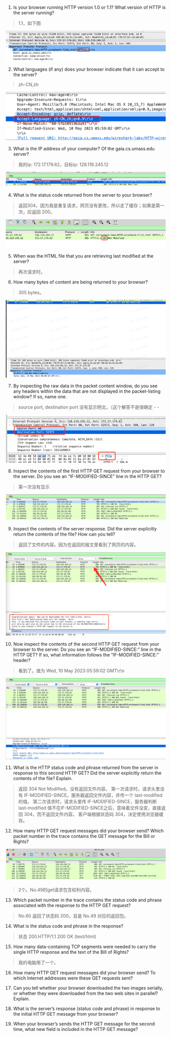 1. Is your browser running HTTP version 1.0 or 1.1? What version of HTTP is the server running?

> 1.1，如下图

![HTTP1.1](./pic/1.png)

2. What languages (if any) does your browser indicate that it can accept to the server?

> zh-CN,zh

![2](./pic/2.png)

3. What is the IP address of your computer? Of the gaia.cs.umass.edu server?

> 我的ip: 172.17.179.62，目标ip: 128.119.245.12

![3](./pic/3.png)

4. What is the status code returned from the server to your browser?

> 返回304，因为我是重复请求，网页没有更改，所以走了缓存；如果是第一次，应返回 200。

![4](./pic/4.png)

5. When was the HTML file that you are retrieving last modified at the server?

> 再次请求时。

6. How many bytes of content are being returned to your browser?

> 305 bytes。

![5](./pic/5.jpg)

7. By inspecting the raw data in the packet content window, do you see any headers within the data that are not displayed in the packet-listing window? If so, name one.

> source port, destination port 没有显示明文。（这个解答不是很确定 - -

![6](./pic/6.png)

8. Inspect the contents of the first HTTP GET request from your browser to the
server. Do you see an “IF-MODIFIED-SINCE” line in the HTTP GET?

> 第一次没有显示

![7](./pic/7.png)


9. Inspect the contents of the server response. Did the server explicitly return the
contents of the file? How can you tell?

> 返回了文件的内容。因为在返回的报文里看到了网页的内容。

![8](./pic/8.png)

10. Now inspect the contents of the second HTTP GET request from your browser to
the server. Do you see an “IF-MODIFIED-SINCE:” line in the HTTP GET? If
so, what information follows the “IF-MODIFIED-SINCE:” header?

> 看到了。值为 Wed, 10 May 2023 05:59:02 GMT\r\n

![9](./pic/9.png)

11. What is the HTTP status code and phrase returned from the server in response to this second HTTP GET? Did the server explicitly return the contents of the file?
Explain.

> 返回 304 Not Modified。没有返回文件内容。
> 第一次请求时，请求头里没有 IF-MODIFIED-SINCE，服务器返回文件内容，并传一个 last-modified 的值。
> 第二次请求时，请求头里传 IF-MODIFIED-SINCE，服务器判断 last-modified 值不在IF-MODIFIED-SINCE之后，意味着文件没变，直接返回 304，而不返回文件内容。
> 客户端根据状态码 304，决定使用浏览器缓存。

12. How many HTTP GET request messages did your browser send? Which packet
number in the trace contains the GET message for the Bill or Rights?

![10](./pic/10.png)

> 2个。No.49的get请求包含权利内容。

13. Which packet number in the trace contains the status code and phrase associated
with the response to the HTTP GET request?

> No.60 返回了状态码 200，且是 No.49 对应的返回包。


14. What is the status code and phrase in the response?

> 状态 200.HTTP/1.1 200 OK  (text/html)

15.  How many data-containing TCP segments were needed to carry the single HTTP
response and the text of the Bill of Rights?

> 我的电脑用了一个。

16. How many HTTP GET request messages did your browser send? To which
Internet addresses were these GET requests sent?

17. Can you tell whether your browser downloaded the two images serially, or
whether they were downloaded from the two web sites in parallel? Explain.

18. What is the server’s response (status code and phrase) in response to the initial
HTTP GET message from your browser?

19. When your browser’s sends the HTTP GET message for the second time, what
new field is included in the HTTP GET message?

>